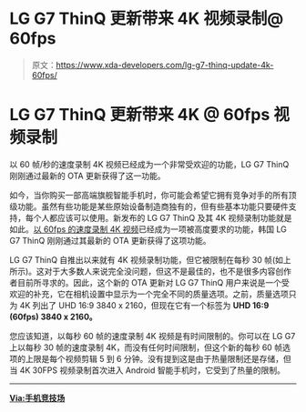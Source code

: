 # LG G7 ThinQ 更新带来 4K 视频录制@ 60fps

> 原文：<https://www.xda-developers.com/lg-g7-thinq-update-4k-60fps/>

# LG G7 ThinQ 更新带来 4K @ 60fps 视频录制

以 60 帧/秒的速度录制 4K 视频已经成为一个非常受欢迎的功能，LG G7 ThinQ 刚刚通过最新的 OTA 更新获得了这一功能。

如今，当你购买一部高端旗舰智能手机时，你可能会希望它拥有竞争对手的所有顶级功能。虽然有些功能是某些原始设备制造商独有的，但有些基本功能只要硬件支持，每个人都应该可以使用。新发布的 LG G7 ThinQ 及其 4K 视频录制功能就是如此。[以 60fps 的速度录制 4K 视频](https://www.xda-developers.com/zero-camera-mod-4k-60fps-hdr-samsung-galaxy-note-8/)已经成为一项被高度要求的功能，韩国 LG G7 ThinQ 刚刚通过其最新的 OTA 更新获得了这项功能。

LG G7 ThinQ 自推出以来就有 4K 视频录制功能，但它被限制在每秒 30 帧(如上所示)。这对于大多数人来说完全没问题，但这不是最佳的，也不是很多内容创作者目前所寻求的。因此，这个新的 OTA 更新对 LG G7 ThinQ 用户来说是一个受欢迎的补充，它在相机设置中显示为一个完全不同的质量选项。之前，质量选项只为 4K 列出了 UHD 16:9 3840 x 2160，但现在它有一个标签为 **UHD 16:9 (60fps) 3840 x 2160。**

您应该知道，以每秒 60 帧的速度录制 4K 视频是有时间限制的。你可以在 LG G7 上以每秒 30 帧的速度录制 4K，而没有任何时间限制，但这个新的每秒 60 帧选项的上限是每个视频剪辑 5 到 6 分钟。没有提到这是由于热量限制还是存储，但当 4K 30FPS 视频录制首次进入 Android 智能手机时，它受到了热量的限制。

* * *

[**Via:手机竞技场**](https://www.phonearena.com/news/lg-g7-thinq-4k-60fps-video-recording_id106091)